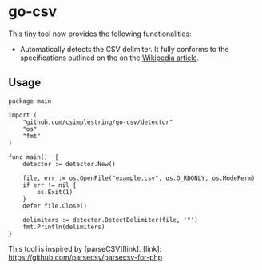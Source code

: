 # go-csv

This tiny tool now provides the following functionalities:
- Automatically detects the CSV delimiter. It fully conforms to the specifications outlined on the on the [Wikipedia article][csv].

[csv]: http://en.wikipedia.org/wiki/Comma-separated_values

## Usage

    package main
    
    import (
    	"github.com/csimplestring/go-csv/detector"
    	"os"
    	"fmt"
    )
    
    func main()  {
    	detector := detector.New()
    
    	file, err := os.OpenFile("example.csv", os.O_RDONLY, os.ModePerm)
    	if err != nil {
    		os.Exit(1)
    	}
    	defer file.Close()
    
    	delimiters := detector.DetectDelimiter(file, '"')
    	fmt.Println(delimiters)
    }

This tool is inspired by [parseCSV][link].
[link]: https://github.com/parsecsv/parsecsv-for-php
